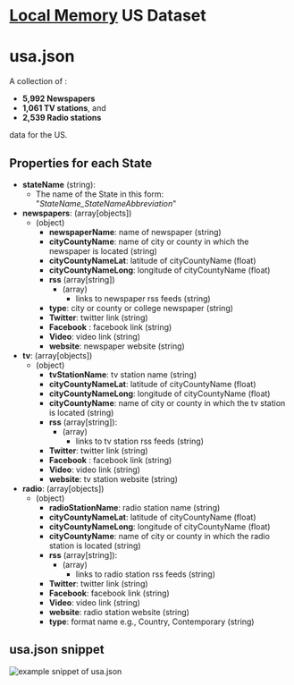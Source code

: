 # [Local Memory] US Dataset

# usa.json 
A collection of :
- **5,992 Newspapers**
- **1,061 TV stations**, and 
- **2,539 Radio stations**

data for the US.

## Properties for each State
- **stateName** (string):
    - The name of the State in this form: "*StateName_StateNameAbbreviation*"
- **newspapers**:  (array[objects])
    - (object)
        - **newspaperName**: name of newspaper (string)
        - **cityCountyName**: name of city or county in which the newspaper is located (string)
        - **cityCountyNameLat**: latitude of cityCountyName  (float)
        - **cityCountyNameLong**: longitude of cityCountyName (float)
        - **rss** (array[string])
            - (array)   
                - links to newspaper rss feeds (string)
        - **type**: city or county or college newspaper (string)
        - **Twitter**: twitter link (string)
        - **Facebook** : facebook link (string)
        - **Video**: video link (string)
        - **website**: newspaper website (string)
- **tv**:  (array[objects])
    - (object)   
        - **tvStationName**: tv station name (string)
        - **cityCountyNameLat**: latitude of cityCountyName  (float)
        - **cityCountyNameLong**: longitude of cityCountyName (float)
        - **cityCountyName**: name of city or county in which the tv station is located (string)
        - **rss** (array[string]):
            - (array)
                - links to tv station rss feeds (string)
        - **Twitter**: twitter link (string)
        - **Facebook** : facebook link (string)
        - **Video**: video link (string)
        - **website**: tv station website (string)
- **radio**:  (array[objects])
    - (object) 
        - **radioStationName**: radio station name (string)
        - **cityCountyNameLat**: latitude of cityCountyName  (float)
        - **cityCountyNameLong**: longitude of cityCountyName (float)
        - **cityCountyName**: name of city or county in which the radio station is located (string)
        - **rss** (array[string]):
            - (array)
                - links to radio station rss feeds (string)
        - **Twitter**: twitter link (string)
        - **Facebook**: facebook link (string)
        - **Video**: video link (string)
        - **website**: radio station website (string)
        - **type**: format name e.g., Country, Contemporary (string)

## usa.json snippet
![example snippet of usa.json](https://github.com/harvard-lil/local-memory/blob/master/LocalMemoryGeo/Sources/USA/usa.jsonSnippet.png)

[Local Memory]: <http://librarylab.law.harvard.edu/sketches/local-memory>
